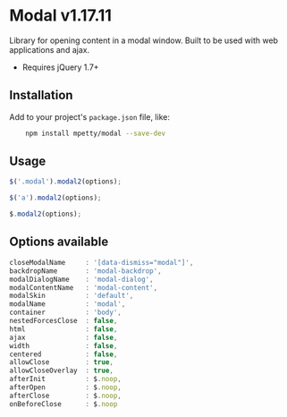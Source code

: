 # Modal v1.17.11

Library for opening content in a modal window. Built to be used with web applications and ajax.

- Requires jQuery 1.7+

## Installation

Add to your project's `package.json` file, like:

```bash
    npm install mpetty/modal --save-dev
```

## Usage

```javascript
$('.modal').modal2(options);
```

```javascript
$('a').modal2(options);
```

```javascript
$.modal2(options);
```

## Options available

```javascript
closeModalName     : '[data-dismiss="modal"]',
backdropName       : 'modal-backdrop',
modalDialogName    : 'modal-dialog',
modalContentName   : 'modal-content',
modalSkin          : 'default',
modalName          : 'modal',
container          : 'body',
nestedForcesClose  : false,
html               : false,
ajax               : false,
width              : false,
centered           : false,
allowClose         : true,
allowCloseOverlay  : true,
afterInit          : $.noop,
afterOpen          : $.noop,
afterClose         : $.noop,
onBeforeClose      : $.noop
```

